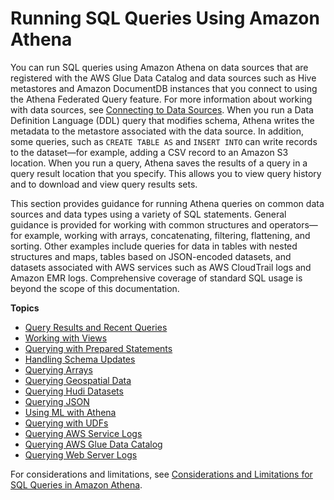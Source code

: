 # Running SQL Queries Using Amazon Athena<a name="querying-athena-tables"></a>

You can run SQL queries using Amazon Athena on data sources that are registered with the AWS Glue Data Catalog and data sources such as Hive metastores and Amazon DocumentDB instances that you connect to using the Athena Federated Query feature\. For more information about working with data sources, see [Connecting to Data Sources](work-with-data-stores.md)\. When you run a Data Definition Language \(DDL\) query that modifies schema, Athena writes the metadata to the metastore associated with the data source\. In addition, some queries, such as `CREATE TABLE AS` and `INSERT INTO` can write records to the dataset—for example, adding a CSV record to an Amazon S3 location\. When you run a query, Athena saves the results of a query in a query result location that you specify\. This allows you to view query history and to download and view query results sets\.

This section provides guidance for running Athena queries on common data sources and data types using a variety of SQL statements\. General guidance is provided for working with common structures and operators—for example, working with arrays, concatenating, filtering, flattening, and sorting\. Other examples include queries for data in tables with nested structures and maps, tables based on JSON\-encoded datasets, and datasets associated with AWS services such as AWS CloudTrail logs and Amazon EMR logs\. Comprehensive coverage of standard SQL usage is beyond the scope of this documentation\.

**Topics**
+ [Query Results and Recent Queries](querying.md)
+ [Working with Views](views.md)
+ [Querying with Prepared Statements](querying-with-prepared-statements.md)
+ [Handling Schema Updates](handling-schema-updates-chapter.md)
+ [Querying Arrays](querying-arrays.md)
+ [Querying Geospatial Data](querying-geospatial-data.md)
+ [Querying Hudi Datasets](querying-hudi.md)
+ [Querying JSON](querying-JSON.md)
+ [Using ML with Athena](querying-mlmodel.md)
+ [Querying with UDFs](querying-udf.md)
+ [Querying AWS Service Logs](querying-AWS-service-logs.md)
+ [Querying AWS Glue Data Catalog](querying-glue-catalog.md)
+ [Querying Web Server Logs](querying-web-server-logs.md)

For considerations and limitations, see [Considerations and Limitations for SQL Queries in Amazon Athena](other-notable-limitations.md)\.
